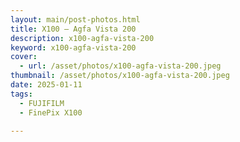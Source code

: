 ```yaml
---
layout: main/post-photos.html
title: X100 – Agfa Vista 200
description: x100-agfa-vista-200
keyword: x100-agfa-vista-200
cover: 
  - url: /asset/photos/x100-agfa-vista-200.jpeg
thumbnail: /asset/photos/x100-agfa-vista-200.jpeg
date: 2025-01-11
tags: 
  - FUJIFILM
  - FinePix X100
 
---
```


<!-- 
{"{TIFF}":{"Model":"FinePix X100","ResolutionUnit":2,"Software":"Digital Camera FinePix X100 Ver2.11","DateTime":"2024:04:20 08:00:57","XResolution":72,"YResolution":72,"Orientation":1,"Make":"FUJIFILM","Copyright":"    "},"{Exif}":{"ExifVersion":[2,3],"LightSource":0,"Flash":16,"ExposureMode":0,"CompressedBitsPerPixel":3.2000000000000002,"FNumber":11,"FileSource":3,"Sharpness":2,"PixelYDimension":2848,"ApertureValue":6.9199999999999999,"FocalPlaneXResolution":1821,"MeteringMode":5,"FocalPlaneResolutionUnit":3,"ISOSpeedRatings":[400],"ExposureBiasValue":0,"ShutterSpeedValue":6.0099999999999998,"SceneCaptureType":0,"MaxApertureValue":2,"CustomRendered":0,"SubjectDistRange":0,"FocalLength":23,"FocalPlaneYResolution":1821,"DateTimeOriginal":"2024:04:20 08:00:57","SceneType":1,"FlashPixVersion":[1,0],"ColorSpace":1,"PixelXDimension":4288,"SensingMethod":2,"SensitivityType":1,"BrightnessValue":6.0700000000000003,"DateTimeDigitized":"2024:04:20 08:00:57","ComponentsConfiguration":[1,2,3,0],"WhiteBalance":1,"ExposureTime":0.016666666666666666,"ExposureProgram":3},"PixelWidth":4288,"PixelHeight":2848,"{PictureStyle}":{"FilmSimulation":["F0\/Standard",0,0],"PictStyleColorSpace":["sRGB",1,1],"PictureStyle":["Aperture-priority AE",256,256],"Saturation":["1024",1024,0],"Monochrome":["0",0,0],"Sharpness":["Medium Hard",132,1]},"ProfileName":"sRGB IEC61966-2.1","DPIWidth":72,"{ExifAux}":{"AFInfo":[0.45009326934814453,0.56601125001907349,0.09981343150138855,0.099719099700450897,"f"],"FocusMode":1},"DPIHeight":72,"ColorModel":"RGB","Orientation":1,"Depth":8}
-->
